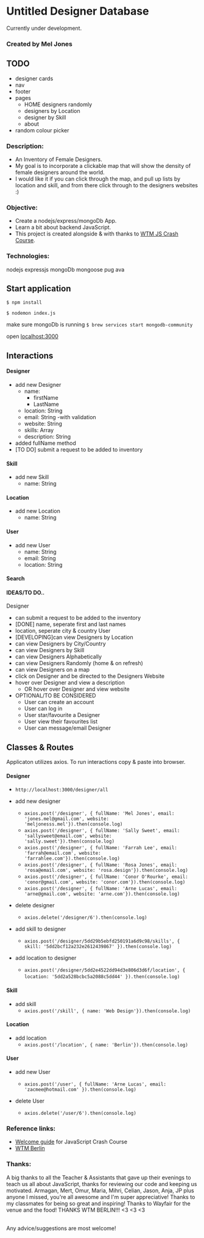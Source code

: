 # Untitled Designer Database

Currently under development.

### Created by Mel Jones

## TODO

- designer cards
- nav 
- footer
- pages
  - HOME designers randomly
  - designers by Location
  - designer by Skill
  - about
- random colour picker 

### Description:

- An Inventory of Female Designers.
- My goal is to incorporate a clickable map that will show the density of female designers around the world.
- I would like it if you can click through the map, and pull up lists by location and skill, and from there click through to the designers websites :)

### Objective:

- Create a nodejs/express/mongoDb App.
- Learn a bit about backend JavaScript.
- This project is created alongside & with thanks to [WTM JS Crash Course](https://github.com/WTMBerlin/jscc2019).

### Technologies:

nodejs expressjs mongoDb mongoose pug ava

## Start application

`$ npm install`

`$ nodemon index.js`

make sure mongoDb is running `$ brew services start mongodb-community`

open [localhost:3000](http://localhost:3000/)

## Interactions

#### Designer

- add new Designer
  - name:
    - firstName
    - LastName
  - location: String
  - email: String
    -with validation
  - website: String
  - skills: Array
  - description: String
- added fullName method
- [TO DO] submit a request to be added to inventory

#### Skill

- add new Skill
  - name: String

#### Location

- add new Location
  - name: String

#### User

- add new User
  - name: String
  - email: String
  - location: String

#### Search

#### IDEAS/TO DO..

Designer

- can submit a request to be added to the inventory
- [DONE] name, seperate first and last names
- location, seperate city & country
  User
- [DEVELOPING]can view Designers by Location
- can view Designers by City/Country
- can view Designers by Skill
- can view Designers Alphabetically
- can view Designers Randomly (home & on refresh)
- can view Designers on a map
- click on Designer and be directed to the Designers Website
- hover over Designer and view a description
  - OR hover over Designer and view website
- OPTIONAL/TO BE CONSIDERED
  - User can create an account
  - User can log in
  - User star/favourite a Designer
  - User view their favourites list
  - User can message/email Designer

## Classes & Routes

Applicaton utilizes axios. To run interactions copy & paste into browser.

#### Designer

- `http://localhost:3000/designer/all`
- add new designer

  - `axios.post('/designer', { fullName: 'Mel Jones', email: 'jones.mel@gmail.com', website: 'meljonesss.mel'}).then(console.log)`
  - `axios.post('/designer', { fullName: 'Sally Sweet', email: 'sallysweet@email.com', website: 'sally.sweet'}).then(console.log)`
  - `axios.post('/designer', { fullName: 'Farrah Lee', email: 'farrah@email.com', website: 'farrahlee.com'}).then(console.log)`
  - `axios.post('/designer', { fullName: 'Rosa Jones', email: 'rosa@email.com', website: 'rosa.design'}).then(console.log)`
  - `axios.post('/designer', { fullName: 'Conor O'Rourke', email: 'conor@gmail.com', website: 'conor.com'}).then(console.log)`
  - `axios.post('/designer', { fullName: 'Arne Lucas', email: 'arne@gmail.com', website: 'arne.com'}).then(console.log)`

- delete designer

  - `axios.delete('/designer/6').then(console.log)`

- add skill to designer

  - `axios.post('/designer/5dd29b5ebfd250191a6d9c98/skills', { skill: '5dd2bcf12a232e2612439867' }).then(console.log)`

- add location to designer
  - `axios.post('/designer/5dd2e4522dd94d3e806d3d6f/location', { location: '5dd2a528bcbc5a2088c5dd44' }).then(console.log)`
    ​

#### Skill

- add skill
  - `axios.post('/skill', { name: 'Web Design'}).then(console.log)`

#### Location

- add location
  - `axios.post('/location', { name: 'Berlin'}).then(console.log)`


#### User
- add new User 
  - `axios.post('/user', { fullName: 'Arne Lucas', email: 'zacmee@hotmail.com' }).then(console.log)`

- delete User

  - `axios.delete('/user/6').then(console.log)`


### Reference links:

- [Welcome guide](https://github.com/WTMBerlin/jscc-welcomeguide) for JavaScript Crash Course
- [WTM Berlin](http://wtmberlin.com/)

### Thanks:

A big thanks to all the Teacher & Assistants that gave up their evenings to teach us all about JavaScript, thanks for reviewing our code and keeping us motivated. Armagan, Mert, Omur, Maria, Mihri, Celian, Jason, Anja, JP plus anyone I missed, you're all awesome and I'm super appreciative!
Thanks to my classmates for being so great and inspiring!
Thanks to Wayfair for the venue and the food!
THANKS WTM BERLIN!!! <3 <3 <3

<br>
Any advice/suggestions are most welcome!


